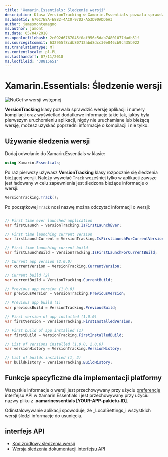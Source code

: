 ```yaml
---
title: 'Xamarin.Essentials: Śledzenie wersji'
description: Klasa VersionTracking w Xamarin.Essentials pozwala sprawdzić wersję aplikacji i numery kompilacji oraz wyświetlać dodatkowe informacje takie tak, jakby była pierwszym uruchomieniu aplikacji, nigdy nie uruchamiane lub bieżącą wersję, możesz uzyskać poprzednią kompilację informacje i więcej.
ms.assetid: 670C7E8A-E882-4AC0-97D2-A53D90ADD6A3
author: jamesmontemagno
ms.author: jamont
ms.date: 05/04/2018
ms.openlocfilehash: 2c092d6767045f0af956c5dab74801077dadb51f
ms.sourcegitcommit: 632955f8cdb80712abd8dcc30e046cb9c435b922
ms.translationtype: MT
ms.contentlocale: pl-PL
ms.lasthandoff: 07/11/2018
ms.locfileid: "38815651"
---
```

# <a name="xamarinessentials-version-tracking"></a>Xamarin.Essentials: Śledzenie wersji

![NuGet w wersji wstępnej](~/media/shared/pre-release.png)

**VersionTracking** klasy pozwala sprawdzić wersję aplikacji i numery kompilacji oraz wyświetlać dodatkowe informacje takie tak, jakby była pierwszym uruchomieniu aplikacji, nigdy nie uruchamiane lub bieżącą wersję, możesz uzyskać poprzedni informacje o kompilacji i nie tylko.

## <a name="using-version-tracking"></a>Używanie śledzenia wersji

Dodaj odwołanie do Xamarin.Essentials w klasie:

```csharp
using Xamarin.Essentials;
```

Po raz pierwszy używasz **VersionTracking** klasy rozpocznie się śledzenia bieżącej wersji. Należy wywołać `Track` wcześniej tylko w aplikacji zawsze jest ładowany w celu zapewnienia jest śledzona bieżące informacje o wersji:

```csharp
VersionTracking.Track();
```

Po początkowej `Track` nosi nazwę można odczytać informacji o wersji:

```csharp

// First time ever launched application
var firstLaunch = VersionTracking.IsFirstLaunchEver;

// First time launching current version
var firstLaunchCurrent = VersionTracking.IsFirstLaunchForCurrentVersion;

// First time launching current build
var firstLaunchBuild = VersionTracking.IsFirstLaunchForCurrentBuild;

// Current app version (2.0.0)
var currentVersion = VersionTracking.CurrentVersion;

// Current build (2)
var currentBuild = VersionTracking.CurrentBuild;

// Previous app version (1.0.0)
var previousVersion = VersionTracking.PreviousVersion;

// Previous app build (1)
var previousBuild = VersionTracking.PreviousBuild;

// First version of app installed (1.0.0)
var firstVersion = VersionTracking.FirstInstalledVersion;

// First build of app installed (1)
var firstBuild = VersionTracking.FirstInstalledBuild;

// List of versions installed (1.0.0, 2.0.0)
var versionHistory = VersionTracking.VersionHistory;

// List of builds installed (1, 2)
var buildHistory = VersionTracking.BuildHistory;
```

## <a name="platform-implementation-specifics"></a>Funkcje specyficzne dla implementacji platformy

Wszystkie informacje o wersji jest przechowywany przy użyciu [preferencje](preferences.md) interfejsu API w Xamarin.Essentials i jest przechowywany przy użyciu nazwy pliku z **.xamarinessentials [YOUR-APP-pakietu-ID]**.

Odinstalowywanie aplikacji spowoduje, że _LocalSettings_i wszystkich wersji śledzi informacje do usunięcia.

## <a name="api"></a>interfejs API

- [Kod źródłowy śledzenia wersji](https://github.com/xamarin/Essentials/tree/master/Xamarin.Essentials/VersionTracking)
- [Wersja śledzenia dokumentacji interfejsu API](xref:Xamarin.Essentials.VersionTracking)
